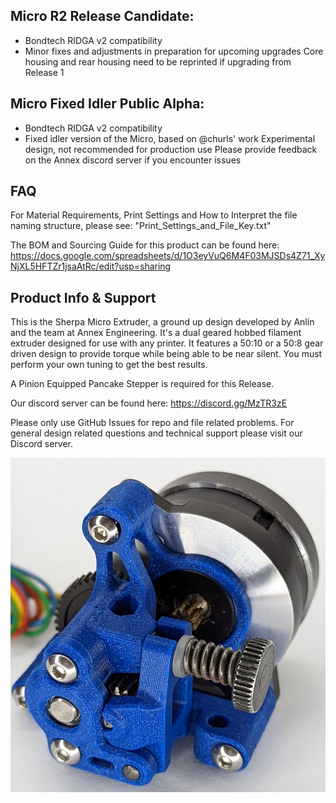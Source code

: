 
## Micro R2 Release Candidate:
+ Bondtech RIDGA v2 compatibility
+ Minor fixes and adjustments in preparation for upcoming upgrades
Core housing and rear housing need to be reprinted if upgrading from Release 1

## Micro Fixed Idler Public Alpha:
+ Bondtech RIDGA v2 compatibility
+ Fixed idler version of the Micro, based on @churls' work
Experimental design, not recommended for production use
Please provide feedback on the Annex discord server if you encounter issues

## FAQ
For Material Requirements, Print Settings and How to Interpret the file naming structure, please see: "Print_Settings_and_File_Key.txt"

The BOM and Sourcing Guide for this product can be found here: https://docs.google.com/spreadsheets/d/1O3eyVuQ6M4F03MJSDs4Z71_XyNjXL5HFTZr1jsaAtRc/edit?usp=sharing

## Product Info & Support
This is the Sherpa Micro Extruder, a ground up design developed by Anlin and the team at Annex Engineering. It's a dual geared hobbed filament extruder designed for use with any printer. It features a 50:10 or a 50:8 gear driven design to provide torque while being able to be near silent. You must perform your own tuning to get the best results.

A Pinion Equipped Pancake Stepper is required for this Release.

Our discord server can be found here: https://discord.gg/MzTR3zE

Please only use GitHub Issues for repo and file related problems. For general design related questions and technical support please visit our Discord server.

![Image of Sherpa Micro Extruder](/Images/sherpa_micro_pr.jpg?raw=true)
